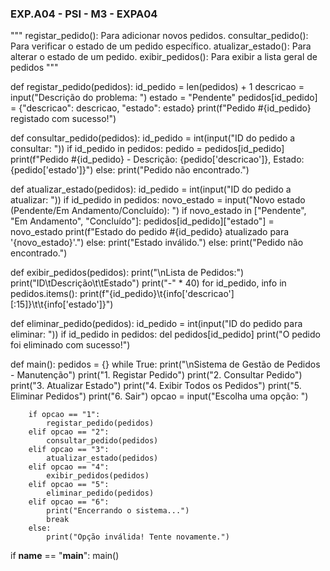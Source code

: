 <h3> EXP.A04 - PSI - M3 - EXPA04</h3>

"""
registar_pedido(): Para adicionar novos pedidos.
consultar_pedido(): Para verificar o estado de um pedido específico.
atualizar_estado(): Para alterar o estado de um pedido.
exibir_pedidos(): Para exibir a lista geral de pedidos
"""    

def registar_pedido(pedidos):
    id_pedido = len(pedidos) + 1
    descricao = input("Descrição do problema: ")
    estado = "Pendente"
    pedidos[id_pedido] = {"descricao": descricao, "estado": estado}
    print(f"Pedido #{id_pedido} registado com sucesso!")

def consultar_pedido(pedidos):
    id_pedido = int(input("ID do pedido a consultar: "))
    if id_pedido in pedidos:
        pedido = pedidos[id_pedido]
        print(f"Pedido #{id_pedido} - Descrição: {pedido['descricao']}, Estado: {pedido['estado']}")
    else:
        print("Pedido não encontrado.")

def atualizar_estado(pedidos):
    id_pedido = int(input("ID do pedido a atualizar: "))
    if id_pedido in pedidos:
        novo_estado = input("Novo estado (Pendente/Em Andamento/Concluído): ")
        if novo_estado in ["Pendente", "Em Andamento", "Concluído"]:
            pedidos[id_pedido]["estado"] = novo_estado
            print(f"Estado do pedido #{id_pedido} atualizado para '{novo_estado}'.")
        else:
            print("Estado inválido.")
    else:
        print("Pedido não encontrado.")

def exibir_pedidos(pedidos):
    print("\nLista de Pedidos:")
    print("ID\tDescrição\t\tEstado")
    print("-" * 40)
    for id_pedido, info in pedidos.items():
        print(f"{id_pedido}\t{info['descricao'][:15]}\t\t{info['estado']}")

def eliminar_pedido(pedidos):
    id_pedido = int(input("ID do pedido para eliminar: "))
    if id_pedido in pedidos:
        del pedidos[id_pedido]
        print("O pedido foi eliminado com sucesso!")

def main():
    pedidos = {}
    while True:
        print("\nSistema de Gestão de Pedidos - Manutenção")
        print("1. Registar Pedido")
        print("2. Consultar Pedido")
        print("3. Atualizar Estado")
        print("4. Exibir Todos os Pedidos")
        print("5. Eliminar Pedidos")
        print("6. Sair")
        opcao = input("Escolha uma opção: ")

        if opcao == "1":
            registar_pedido(pedidos)
        elif opcao == "2":
            consultar_pedido(pedidos)
        elif opcao == "3":
            atualizar_estado(pedidos)
        elif opcao == "4":
            exibir_pedidos(pedidos)
        elif opcao == "5":
            eliminar_pedido(pedidos)
        elif opcao == "6":
            print("Encerrando o sistema...")
            break
        else:
            print("Opção inválida! Tente novamente.")

if __name__ == "__main__":
    main()

